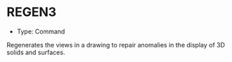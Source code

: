 # REGEN3

- Type: Command

Regenerates the views in a drawing to repair anomalies in the display of 3D solids and surfaces.
